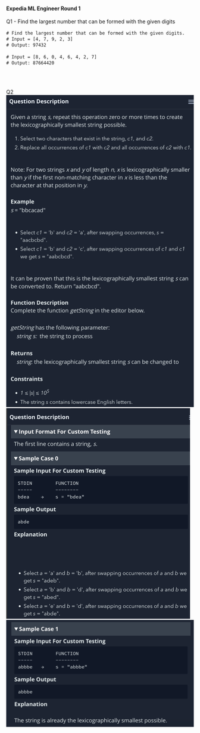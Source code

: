 #### Expedia ML Engineer Round 1
Q1 - Find the largest number that can be formed with the given digits <br>
``` 
# Find the largest number that can be formed with the given digits.
# Input = [4, 7, 9, 2, 3]
# Output: 97432 

# Input = [8, 6, 0, 4, 6, 4, 2, 7]
# Output: 87664420
```
 <br> <br>

Q2 <br>
![img_2.png](images/img_5.png) <br>
![img_3.png](images/img_6.png) <br>
![img_4.png](images/img_7.png) <br>